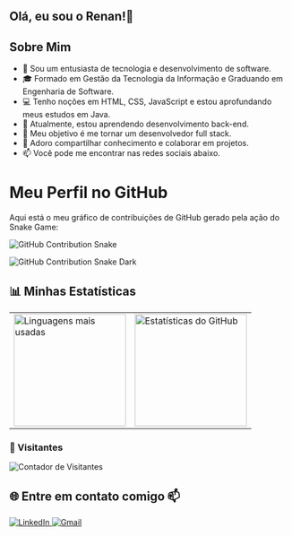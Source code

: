 ## Olá, eu sou o Renan!👋

## Sobre Mim

- 🌟 Sou um entusiasta de tecnologia e desenvolvimento de software.
- 🎓 Formado em Gestão da Tecnologia da Informação e Graduando em Engenharia de Software.
- 💻 Tenho noções em HTML, CSS, JavaScript e estou aprofundando meus estudos em Java.
- 🌱 Atualmente, estou aprendendo desenvolvimento back-end.
- 🚀 Meu objetivo é me tornar um desenvolvedor full stack.
- 🤝 Adoro compartilhar conhecimento e colaborar em projetos.
- 📫 Você pode me encontrar nas redes sociais abaixo.

# Meu Perfil no GitHub

Aqui está o meu gráfico de contribuições de GitHub gerado pela ação do Snake Game:

![GitHub Contribution Snake](https://github.com/renancvitor/renancvitor.github.io/blob/output/github-contribution-grid-snake.svg)

![GitHub Contribution Snake Dark](https://github.com/renancvitor/renancvitor.github.io/blob/output/github-contribution-grid-snake-dark.svg)

## 📊 Minhas Estatísticas

<table>
  <tr>
    <td>
      <img src="https://github-readme-stats.vercel.app/api/top-langs/?username=renancvitor&layout=compact&theme=radical" alt="Linguagens mais usadas" height="200">
    </td>
    <td>
      <img src="https://github-readme-stats.vercel.app/api?username=renancvitor&show_icons=true&theme=radical" alt="Estatísticas do GitHub" height="200">
    </td>
  </tr>
</table>

### 👀 Visitantes
<img src="https://komarev.com/ghpvc/?username=renancvitor&color=blue&style=flat" alt="Contador de Visitantes">

## 🌐 Entre em contato comigo 📫

<p>
  <a href="https://www.linkedin.com/in/renan-vitor-developer/" target="_blank">
    <img src="https://img.shields.io/badge/LinkedIn-0A66C2?style=for-the-badge&logo=linkedin&logoColor=white" alt="LinkedIn">
  </a>
  
  <a href="mailto:renan.vitor.cm@gmail.com" target="_blank">
    <img src="https://img.shields.io/badge/Gmail-D14836?style=for-the-badge&logo=gmail&logoColor=white" alt="Gmail">
  </a>
</p>


